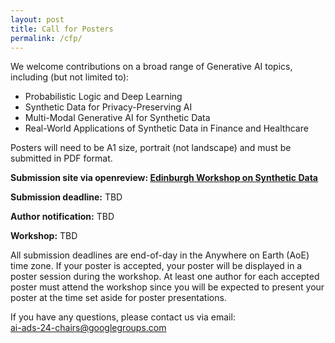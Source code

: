 ```yaml
---
layout: post
title: Call for Posters
permalink: /cfp/
---
```


<!-- The Workshop will be held in person on Monday, 13 May 2024, in Singapore, as a part of the [The Web Conference 2024](https://www2024.thewebconf.org/). -->

<!-- and for **the camera ready submission**, which has the correct notice at the first page of your paper. Please use the option `\usepackage[final]{xx}` in your main text file. Please **upload your camera ready version via making a revision at OpenReview**.  -->

We welcome contributions on a broad range of Generative AI topics, including (but not limited to):  

- Probabilistic Logic and Deep Learning 
- Synthetic Data for Privacy-Preserving AI
- Multi-Modal Generative AI for Synthetic Data  
- Real-World Applications of Synthetic Data in Finance and Healthcare




Posters will need to be A1 size, portrait (not landscape) and must be submitted in PDF format.
<!-- ~~8~~ 9 pages (excluding references and supplementary materials).  -->
<!--**6 presented by oral talks.** -->
<!--**We will select xx papers for short spotlight presentations and 2 papers for the outstanding paper.**-->
<!-- by [contacting the workshop committee](mailto:xx@xx.com). -->
<!-- We sincerely appreciate the sponsorship from xx on our workshop. -->

**Submission site via openreview: [Edinburgh Workshop on Synthetic Data](https://easychair.org/my/conference?conf=thewebconf2024_workshops)** <br>

**Submission deadline:** TBD <br>

**Author notification:** TBD

**Workshop:** TBD<br>

All submission deadlines are end-of-day in the Anywhere on Earth (AoE) time zone. If your poster is accepted, your poster will be displayed in a poster session during the workshop. At least one author for each accepted poster must attend the workshop since you will be expected to present your poster at the time set aside for poster presentations.

If you have any questions, please contact us via email:<br>
[ai-ads-24-chairs@googlegroups.com](mailto:ai-ads-24-chairs@googlegroups.com)

<!-- ### Sponsorship
*WWW 2024 xx Workshop is generously sponsored by xx.*
<img src="https://github.com/xx/xx.github.io/blob/master/images/xx.png?raw=true" alt="xx sponsorship" width="250" height="85"> -->
